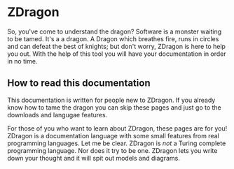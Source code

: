 ﻿# ZDragon

So, you've come to understand the dragon? Software is a monster waiting
to be tamed. It's a a dragon. A Dragon which breathes fire, runs in circles
and can defeat the best of knights; but don't worry, ZDragon is here to
help you out. With the help of this tool you will have your documentation
in order in no time.

## How to read this documentation

This documentation is written for people new to ZDragon. If you already
know how to tame the dragon you can skip these pages and just go to the
downloads and langugae features.

For those of you who want to learn about ZDragon, these pages are for
you! ZDragon is a documentation language with some small features from
real programming languages. Let me be clear. ZDragon is *not* a Turing
complete programming language. Nor does it try to be one. ZDragon lets
you write down your thought and it will spit out models and diagrams.